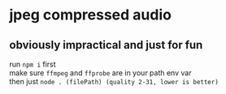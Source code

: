 # jpeg compressed audio
## obviously impractical and just for fun

run `npm i` first  
make sure `ffmpeg` and `ffprobe` are in your path env var  
then just `node . (filePath) (quality 2-31, lower is better)`
